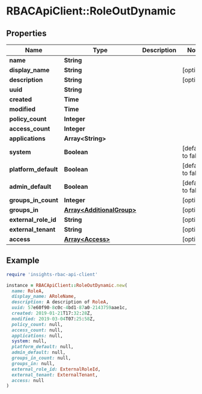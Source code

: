 # RBACApiClient::RoleOutDynamic

## Properties

| Name | Type | Description | Notes |
| ---- | ---- | ----------- | ----- |
| **name** | **String** |  |  |
| **display_name** | **String** |  | [optional] |
| **description** | **String** |  | [optional] |
| **uuid** | **String** |  |  |
| **created** | **Time** |  |  |
| **modified** | **Time** |  |  |
| **policy_count** | **Integer** |  |  |
| **access_count** | **Integer** |  |  |
| **applications** | **Array&lt;String&gt;** |  |  |
| **system** | **Boolean** |  | [default to false] |
| **platform_default** | **Boolean** |  | [default to false] |
| **admin_default** | **Boolean** |  | [default to false] |
| **groups_in_count** | **Integer** |  | [optional] |
| **groups_in** | [**Array&lt;AdditionalGroup&gt;**](AdditionalGroup.md) |  | [optional] |
| **external_role_id** | **String** |  | [optional] |
| **external_tenant** | **String** |  | [optional] |
| **access** | [**Array&lt;Access&gt;**](Access.md) |  | [optional] |

## Example

```ruby
require 'insights-rbac-api-client'

instance = RBACApiClient::RoleOutDynamic.new(
  name: RoleA,
  display_name: ARoleName,
  description: A description of RoleA,
  uuid: 57e60f90-8c0c-4bd1-87a0-2143759aae1c,
  created: 2019-01-21T17:32:28Z,
  modified: 2019-03-04T07:25:58Z,
  policy_count: null,
  access_count: null,
  applications: null,
  system: null,
  platform_default: null,
  admin_default: null,
  groups_in_count: null,
  groups_in: null,
  external_role_id: ExternalRoleId,
  external_tenant: ExternalTenant,
  access: null
)
```

